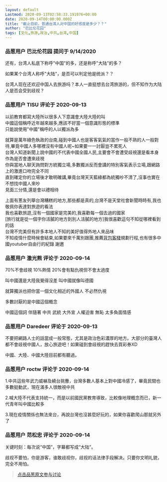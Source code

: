 ```yaml
---
layout: default
Lastmod: 2020-09-13T02:58:33.191976+00:00
date: 2020-09-14T00:00:00.000Z
title: "截止目前，普通台湾人对中国的好感度是多少？？"
author: "巴比伦花园"
tags: [文化,旅游,政治,中共,台湾,中国]
---
```



### 品葱用户 **巴比伦花园** 提问于 9/14/2020
    
还有，台湾人私底下称呼"中国"的多，还是称呼"大陆"的多？  
  
如果某个台湾人称呼"大陆"，是否可以判定他是统派？？  
  
台湾人现在还欢迎中国人去旅游吗？本人一直挺想去台湾旅游的，但不知作为大陆人是否会受到歧视？
    
                

### 品葱用户 **TISU** 评论于 2020-09-13
        
以前教育都寫大陸所以很多人下意識會大陸大陸的叫  
中國這個稱呼近年越來越多,應該不好當一個意識形態的標準  
只能說使用"中國"稱呼的人以獨派為多  
  
就算是萬年綠色執政的台南,碰到中國人也是客客氣氣的當作一般不熟的人一般對待,畢竟中國人多哪裡沒有中國人呢~如果要一一討厭豈不累死人  
台灣人知道新聞上說中國的不代表中國全國人民,主要會不會遭受歧視還是看本身作為是否會遭來歧視  
你與當地人聊天詢問對方統獨立場,多數獨派反而會講的特別客氣表示立場,跟網路上的激進口吻完全不同  
直到確定你的立場後才敢明確講,畢竟台灣天天藍綠都為統獨吵不清了,沒事也實在不想找中國人來吵  
見面三分情,還是會以禮相待  
  
上面有蔥友列舉台灣糟糕的地方,那些都是真的,台灣不是天堂社會新聞時時有,我也敬佩你表達對旅遊的看法  
我也喜歡旅遊,沒有一個國家是完美的,我喜歡每一個去過的國家  
\[旅行就是從一個字你活膩的地方到別人活膩的地方\]我很喜歡這句不知從哪裡看到的話  
台灣不完美但有許多本地人不知的美好值得外地人來品味  
不知疫情什麼時候會結束,如果要來千萬別跟團,推薦[背包客棧]( "https://www.backpackers.com.tw/forum/")規劃行程,也有很多中國youtuber自由行的紀錄  
謝邀
        
                

### 品葱用户 **激光熊** 评论于 2020-09-14
        
70%不會歧視 10%熱情 20%會有點仇視但不會太過度   
  
叫中國還是大陸我覺得沒差 叫中國就像叫德國  
  
就算獨派也把你當一個文化相近的外國人 不必然仇視  
  
多數討厭的是中國這個概念   
  
中國這個詞 伴隨著 中共 武統 大外宣 人權迫害 無恥 太多負面情感
        
                

### 品葱用户 **Daredeer** 评论于 2020-09-13
        
不要把網路人士的話當成一般常態，尤其是政治色彩濃厚的地方。大部分的臺灣人都不會歧視中國人，放心旅遊吧！如果碰到會歧視的趕快去買彩券XD  
  
中國、大陸、中國大陸目前都有聽過。
        
                

### 品葱用户 **roctw** 评论于 2020-09-14
        
1.中共這些年武力威嚇及繞台挑釁，台灣多數人基本上對中國冷感了，畢竟民間也多數挺動武，現在滿多人很敵視中共  
  
2.喊大陸不代表支持統一，而是以前國民黨教育導致，比較像地理概念而已，新一代青年叫中國比較多  
  
3.現在疫情關係也無法來台，再說台灣也沒甚麼好玩的，如果你喜歡爬山那就另外了
        
                

### 品葱用户 **范松忠** 评论于 2020-09-14
        
关键时刻：每次说“中国”，字幕都写成“大陆”。  
  
歧视不要怕，你是游客，谁敢歧视你，歧视的话法律手段解决。只要你文明礼貌，完全不用怕。
        
                





> [点击品葱原文参与讨论](https://pincong.rocks/question/30925)

